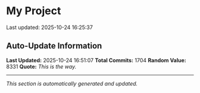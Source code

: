 # My Project


Last updated: 2025-10-24 16:25:37















































































































































































































































































































































































































































































































































































































































































































































































































































































































































































































































































































































































































































































































































































































































































































































































































































































































































































































































































































































































































































































































































































## Auto-Update Information

**Last Updated:** 2025-10-24 16:51:07
**Total Commits:** 1704
**Random Value:** 8331
**Quote:** _This is the way._

---
_This section is automatically generated and updated._